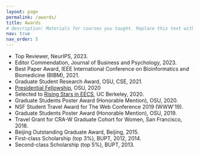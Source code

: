 ```yaml
---
layout: page
permalink: /awards/
title: Awards
# description: Materials for courses you taught. Replace this text with your description.
nav: true
nav_order: 5
---
```


<ul>
    <li>Top Reviewer, NeurIPS, 2023.</li>
    <li>Editor Commendation, Journal of Business and Psychology, 2023.</li>
    <li>Best Paper Award, IEEE International Conference on Bioinformatics and Biomedicine (BIBM), 2021.</li>
    <li>Graduate Student Research Award, OSU, CSE, 2021.</li>
    <li><a href="https://engineering.osu.edu/news/2021/01/five-grad-students-awarded-presidential-fellowships">Presidential Fellowship</a>, OSU, 2020</li>
    <li>Selected to <a href="https://eecs.berkeley.edu/rising-stars-2020">Rising Stars in EECS</a>, UC Berkeley, 2020.</li>		
    <li>Graduate Students Poster Award (Honorable Mention), OSU, 2020.</li>
    <li>NSF Student Travel Award for The Web Conference 2019 (WWW'19).</li>
    <li>Graduate Students Poster Award (Honorable Mention), OSU, 2019.</li>
    <li>Travel Grant for CRA-W Graduate Cohort for Women, San Francisco, 2018.</li>		 
    <li>Beijing Outstanding Graduate Award, Beijing, 2015.</li>
    <li>First-class Scholarship (top 3%), BUPT, 2012, 2014.</li>
    <li>Second-class Scholarship (top 5%), BUPT, 2013.</li>
</ul>